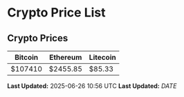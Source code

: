 # Crypto Price List

## Crypto Prices
| Bitcoin | Ethereum | Litecoin |
| ------- | -------- | -------- |
| $107410 | $2455.85 | $85.33 |
**Last Updated:** 2025-06-26 10:56 UTC
**Last Updated:** $DATE$
